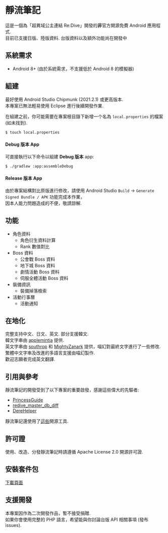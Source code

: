 # 靜流筆記
這是一個為「超異域公主連結 Re:Dive」開發的**非**官方開源免費 Android 應用程式.  
目前已支援日版、陸版資料. 台版資料以及額外功能尚在開發中

## 系統需求
* Android 8+ (由於系統需求，不支援低於 Android 8 的模擬器)

## 組建
最好使用 Android Studio Chipmunk (2021.2.1) 或更高版本.  
本專案已無法輕易使用 Eclipse 進行後續開發作業.  

在組建之前，你可能需要在專案根目錄下新增一个名為 `local.properties` 的檔案 (如未找到).

```sh
$ touch local.properties
```

#### Debug 版本 App
可直接執行以下命令以組建 **Debug 版本** app:

```sh
$ ./gradlew :app:assembleDebug
```

#### Release 版本 App
由於專案結構對比原版進行修改，請使用 Android Studio `Build` -> `Generate Signed Bundle / APK` 功能完成本作業，   
因本人能力問題造成的不便，敬請諒解.  

## 功能
* 角色資料
    * 角色衍生資料計算
    * Rank 數值對比
* Boss 資料
    * 公會戰 Boss 資料
    * 地下城 Boss 資料
    * 劇情活動 Boss 資料
    * 伺服全體活動 Boss 資料
* 裝備資訊
    * 裝備掉落檢索
* 活動行事曆
    * 活動通知

## 在地化
完整支持中文、日文、英文. 部分支援韓文.  
韓文字串由 [applemintia](https://twitter.com/_applemintia) 提供.  
英文字串由 [southrop](https://github.com/southrop) 和 [MightyZanark](https://github.com/MightyZanark) 提供，喵幻對最終文字進行了一些修改.  
繁體中文字串及改進的多語言支援由喵幻製作.  
歡迎志願者完成英文翻譯.

## 引用與參考
靜流筆記的開發受到了以下專案的重要啟發，感謝這些偉大的先驅者:
* [PrincessGuide](https://github.com/superk589/PrincessGuide)
* [redive_master_db_diff](https://github.com/esterTion/redive_master_db_diff)
* [DereHelper](https://github.com/Lazyeraser/DereHelper)

靜流筆記還使用了[這些](OPENSOURCE.md)開源工具.

## 許可證
使用、改造、分發靜流筆記時請遵循 Apache License 2.0 開源許可證.

## 安裝套件包
[下載頁面](https://github.com/TragicLifeHu/ShizuruNotes/releases)  

## 支援開發
本專案因作為二次開發作品，暫不接受捐贈.  
如果你會使用完整的 PHP 語言，希望能與你討論台版 API 相關事項 (發布 issues).